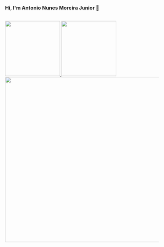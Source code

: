 ### Hi, I'm Antonio Nunes Moreira Junior 👋

<br/>
 <div>
  <a href="https://github.com/jrnunes1993">
  <img height="180em" src="https://github-readme-stats.vercel.app/api?username=jrnunes1993&show_icons=true&theme=dracula&include_all_commits=true&count_private=true"/>
  <img height="180em" src="https://github-readme-stats.vercel.app/api/top-langs/?username=jrnunes1993&layout=compact&langs_count=7&theme=dracula"/>
   <br/>
<img height="539em" src="https://wakatime.com/share/@a0c74b8a-9e6f-449d-9f3e-bb83a33685e4/b413cc59-712e-4943-951f-0ab01bba32e5.svg"/>



   
</div>

